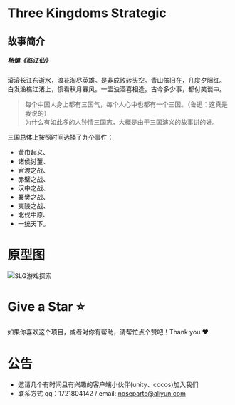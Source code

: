 # Three Kingdoms Strategic

## 故事简介

<h5>杨慎《临江仙》</h5>

滚滚长江东逝水，浪花淘尽英雄。是非成败转头空。青山依旧在，几度夕阳红。<br>
白发渔樵江渚上，惯看秋月春风。一壶浊酒喜相逢。古今多少事，都付笑谈中。

> 每个中国人身上都有三国气，每个人心中也都有一个三国。（鲁迅：这真是我说的）<br>
> 为什么有如此多的人钟情三国志，大概是由于三国演义的故事讲的好。

三国总体上按照时间选择了九个事件：

- 黄巾起义、
- 诸侯讨董、
- 官渡之战、
- 赤壁之战、
- 汉中之战、
- 襄樊之战、
- 夷陵之战、
- 北伐中原、
- 一统天下。

# 原型图

![SLG游戏探索](https://noseparte-1256862255.cos.ap-chengdu.myqcloud.com/087f8d6e3c2c4d5a46ab4666724889a.png)

# Give a Star :star:

如果你喜欢这个项目，或者对你有帮助，请帮忙点个赞吧！Thank you :heart:

# 公告

- 邀请几个有时间且有兴趣的客户端小伙伴(unity、cocos)加入我们
- 联系方式 qq：1721804142 / email: noseparte@aliyun.com

